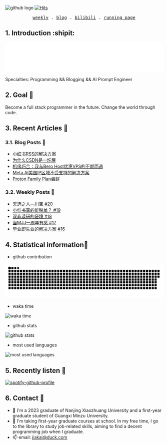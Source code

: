 ![github logo](https://img.shields.io/badge/github-real--jiakai-lightgrey?logo=github)
[![Hits](https://hits.seeyoufarm.com/api/count/incr/badge.svg?url=https%3A%2F%2Fgithub.com%2Freal-jiakai&count_bg=%2379C83D&title_bg=%23555555&icon=next-dot-js.svg&icon_color=%23E7E7E7&title=hits&edge_flat=false)](https://hits.seeyoufarm.com)

<p align="center">
  <samp>
    <a href="https://gujiakai.top">weekly</a> .
    <a href="https://blog.gujiakai.top">blog</a> .
    <a href="https://space.bilibili.com/488592525">bilibili</a> .
    <a href="https://run.gujiakai.top">running page</a>
  </samp>
</p>

## 1. Introduction :shipit:

![hello i am jaya](https://raw.githubusercontent.com/real-jiakai/real-jiakai/main/assets/hello-im-jaya.svg)

Specialties: Programming && Blogging && AI Prompt Engineer

## 2. Goal 🚩

Become a full stack programmer in the future.
Change the world through code.

## 3. Recent Articles 📝

### 3.1. Blog Posts 📄

<!-- BLOG-POST-LIST:START -->
- [小红书RSS的解决方案](https://blog.gujiakai.top/2024/09/xiaohongshu-rss-tips.html)
- [为什么CSDN是一坨屎](https://blog.gujiakai.top/2024/09/why-is-csdn-a-pile-of-shit.html)
- [机缘巧合：我与Bero Host优惠VPS的不期而遇](https://blog.gujiakai.top/2024/08/unexpected-bero-host-vps-bargain.html)
- [Meta.AI美国IP区域不受支持的解决方案](https://blog.gujiakai.top/2024/08/meta-ai-us-ip-restriction-solutions.html)
- [Proton Family Plan尝鲜](https://blog.gujiakai.top/2024/08/proton-family-plan-first-taste.html)
<!-- BLOG-POST-LIST:END -->

### 3.2. Weekly Posts 📄

<!-- WEEKLY-POST-LIST:START -->
- [天选之人—川宝 #20](https://gujiakai.top/2024/07/weekly-issue-20)
- [小红书真的能脱单？ #19](https://gujiakai.top/2024/06/weekly-issue-19)
- [双非读研的窘境 #18](https://gujiakai.top/2024/05/weekly-issue-18)
- [当MJJ一周年有感 #17](https://gujiakai.top/2024/03/weekly-issue-17)
- [毕业即失业的解决方案 #16](https://gujiakai.top/2023/07/weekly-issue-16)
<!-- WEEKLY-POST-LIST:END -->

## 4. Statistical information📜

- github contribution

![github contribution](https://raw.githubusercontent.com/real-jiakai/real-jiakai/output/github-contribution-grid-snake.svg)

- waka time

![waka time](https://wakatime.com/share/@Jaya/b277c128-2898-4b50-a06b-80e5e93e642d.svg)

- github stats

![github stats](https://github-readme-stats-jiakai.vercel.app/api?username=real-jiakai&count_private=true&show_icons=true&theme=radical)

- most used languages

![most used languages](https://github-readme-stats-jiakai.vercel.app/api/top-langs/?username=real-jiakai&theme=radical)

## 5. Recently listen 🎵

[![spotify-github-profile](https://spotify-github-profile.kittinanx.com/api/view?uid=31xulne5z45q3wqlwgogsrxcsgg4&cover_image=true&theme=default&show_offline=false&background_color=121212&interchange=false)](https://github.com/kittinan/spotify-github-profile)

## 6. Contact 📧

- 🔭 I'm a 2023 graduate of Nanjing Xiaozhuang University and a first-year graduate student of Guangxi Minzu University.
- 🌱 I'm taking first-year graduate courses at school. In my free time, I go to the library to study job-related skills, aiming to find a decent programming job when I graduate.
- 📫 email: jiakai@duck.com
